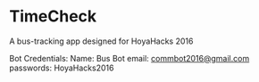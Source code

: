 # TimeCheck
A bus-tracking app designed for HoyaHacks 2016

Bot Credentials:
Name: Bus Bot
email: commbot2016@gmail.com
passwords: HoyaHacks2016
